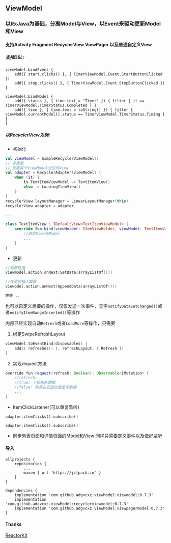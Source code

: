 ## ViewModel 

### 以RxJava为基础，分离Model与View，以Event来驱动更新Model和View

#### 支持Activity Fragment RecyclerView ViewPager 以及普通自定义View

##### 支持DSL:

```koltin
viewModel.bindEvent {
    add({ start.clicks() }, { TimerViewModel.Event.StartButtonClicked })
    add({ stop.clicks() }, { TimerViewModel.Event.StopButtonClicked })
}

viewModel.bindModel {
    add({ status }, { time.text = "Timer" }) { filter { it == TimerViewModel.TimerStatus.Completed } }
    add({ time }, { time.text = toString() }) { filter { viewModel.currentModel().status == TimerViewModel.TimerStatus.Timing } }
}
```

##### 以RecyclerView为例:

* 初始化

```kotlin
val viewModel = SimpleRecyclerViewModel()
// 多类型
// 配置每个ViewModel对应的View
val adapter = RecyclerAdapter(viewModel) {
    when (it) {
        is TextItemViewModel -> TextItemView()
        else -> LoadingItemView()
    }
}
recyclerView.layoutManager = LinearLayoutManager(this)
recyclerView.adapter = adapter

...

class TextItemView : IDefaultView<TextItemViewModel> {
    override fun bind(viewHolder: ItemViewHolder, viewModel: TextItemViewModel, position: Int) {
        //绑定View与Model
        ...
    }
}
```

* 更新
```kotlin
//刷新数据
viewmodel.action.onNext(SetData(arrayListOf()))

//在尾部插入数据
viewodel.action.onNext(AppendData(arrayListOf()))

等等...
```
也可以自定义想要的操作，仅仅发送一次事件，无需`notifyDataSetChanged()`或者`notifyItemRangeInserted()`等操作

内部已经实现自动`Refresh`或者`LoadMore`等操作，只需要
1. 绑定SwipeRefreshLayout
```kotlin
viewModel.toEventBind(disposables) {
    add({ refreshes() }, refreshLayout, { Refresh })
}
```
2. 实现request方法
```java
override fun request(refresh: Boolean): Observable<IMutation> {
    //refresh: 
    //true: 下拉刷新数据
    //false: 列表在底部加载更多数据
    ...
}
```

* ItemClickListener(可以重复监听)

```
adapter.itemClicks().subscribe()

adapter.itemClicks().subscribe()
```

* 同步列表页面和详情页面的Model和View 同样只需要定义事件以及做好监听


#### 导入
	allprojects {
        repositories {
            ...
            maven { url 'https://jitpack.io' }
        }
	}
	
	dependencies {
	    implementation 'com.github.adgvcxz.viewModel:viewmodel:0.7.3'
        implementation 'com.github.adgvcxz.viewModel:recyclerviewmodel:0.7.3'
        implementation 'com.github.adgvcxz.viewModel:viewpagermodel:0.7.3'
    }

#### Thanks
[ReactorKit](https://github.com/ReactorKit/ReactorKit)